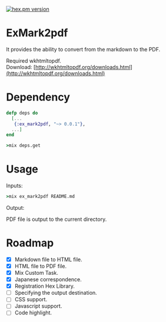 [![hex.pm version](https://img.shields.io/hexpm/v/ex_mark2pdf.svg)](https://hex.pm/packages/ex_mark2pdf)

ExMark2pdf
==========

It provides the ability to convert from the markdown to the PDF.  

Required wkhtmltopdf.  
Download: [http://wkhtmltopdf.org/downloads.html](http://wkhtmltopdf.org/downloads.html)  

Dependency
==========

```elixir
defp deps do
  [...
   {:ex_mark2pdf, "~> 0.0.1"},
  ...]
end
```

```cmd
>mix deps.get
```

Usage
=====

Inputs:

```cmd
>mix ex_mark2pdf README.md
```

Output:

PDF file is output to the current directory.

Roadmap
=======

- [x] Markdown file to HTML file.
- [x] HTML file to PDF file.
- [x] Mix Custom Task.
- [x] Japanese correspondence.
- [x] Registration Hex Library.
- [ ] Specifying the output destination.
- [ ] CSS support.
- [ ] Javascript support.
- [ ] Code highlight.